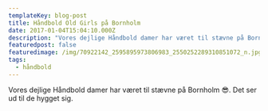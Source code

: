 ```yaml
---
templateKey: blog-post
title: Håndbold Old Girls på Bornholm
date: 2017-01-04T15:04:10.000Z
description: "Vores dejlige Håndbold damer har været til stævne på Bornholm \U0001F60E. Det ser ud til de hygget sig."
featuredpost: false
featuredimage: /img/70922142_2595895973806983_2550252289310851072_n.jpg
tags:
  - håndbold
---
```

Vores dejlige Håndbold damer har været til stævne på Bornholm 😎. Det ser ud til de hygget sig.
